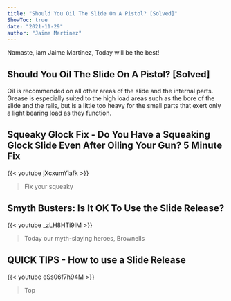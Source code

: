 ```yaml
---
title: "Should You Oil The Slide On A Pistol? [Solved]"
ShowToc: true 
date: "2021-11-29"
author: "Jaime Martinez" 
---
```


Namaste, iam Jaime Martinez, Today will be the best!
## Should You Oil The Slide On A Pistol? [Solved]
Oil is recommended on all other areas of the slide and the internal parts. Grease is especially suited to the high load areas such as the bore of the slide and the rails, but is a little too heavy for the small parts that exert only a light bearing load as they function.

## Squeaky Glock Fix - Do You Have a Squeaking Glock Slide Even After Oiling Your Gun? 5 Minute Fix
{{< youtube jXcxumYiafk >}}
>Fix your squeaky 

## Smyth Busters: Is It OK To Use the Slide Release?
{{< youtube _zLH8HTi9IM >}}
>Today our myth-slaying heroes, Brownells 

## QUICK TIPS - How to use a Slide Release
{{< youtube eSs06f7h94M >}}
>Top 

